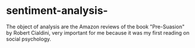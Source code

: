 # sentiment-analysis-
The object of analysis are the Amazon reviews of the book "Pre-Suasion" by Robert Cialdini, very important for me because it was my first reading on social psychology. 

